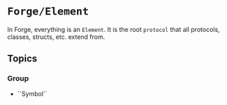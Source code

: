 # ``Forge/Element``

In Forge, everything is an ``Element``. It is the root `protocol` that all
protocols, classes, structs, etc. extend from.


## Topics

### <!--@START_MENU_TOKEN@-->Group<!--@END_MENU_TOKEN@-->

- <!--@START_MENU_TOKEN@-->``Symbol``<!--@END_MENU_TOKEN@-->
